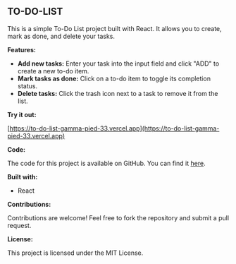 ## TO-DO-LIST

This is a simple To-Do List project built with React. It allows you to create, mark as done, and delete your tasks.

**Features:**

- **Add new tasks:** Enter your task into the input field and click "ADD" to create a new to-do item.
- **Mark tasks as done:** Click on a to-do item to toggle its completion status.
- **Delete tasks:** Click the trash icon next to a task to remove it from the list.

**Try it out:**

[https://to-do-list-gamma-pied-33.vercel.app](https://to-do-list-gamma-pied-33.vercel.app)

**Code:**

The code for this project is available on GitHub. You can find it [here](https://github.com/HasanDireya23/TO-DO-LIST).

**Built with:**

- React

**Contributions:**

Contributions are welcome! Feel free to fork the repository and submit a pull request.

**License:**

This project is licensed under the MIT License.
